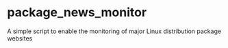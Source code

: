 # package_news_monitor
A simple script to enable the monitoring of major Linux distribution package websites
